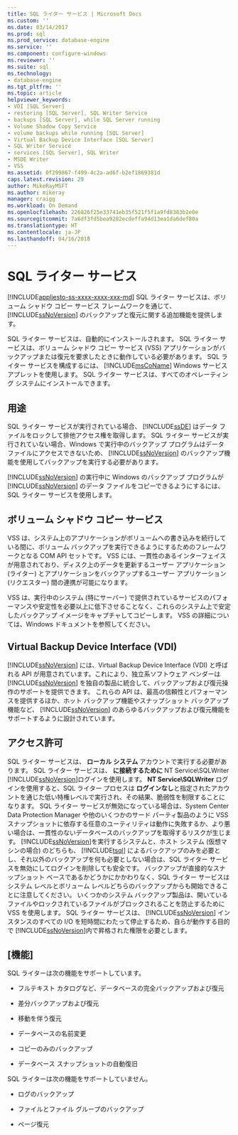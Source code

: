 ```yaml
---
title: SQL ライター サービス | Microsoft Docs
ms.custom: ''
ms.date: 03/14/2017
ms.prod: sql
ms.prod_service: database-engine
ms.service: ''
ms.component: configure-windows
ms.reviewer: ''
ms.suite: sql
ms.technology:
- database-engine
ms.tgt_pltfrm: ''
ms.topic: article
helpviewer_keywords:
- VDI [SQL Server]
- restoring [SQL Server], SQL Writer Service
- backups [SQL Server], while SQL Server running
- Volume Shadow Copy Service
- volume backups while running [SQL Server]
- Virtual Backup Device Interface [SQL Server]
- SQL Writer Service
- services [SQL Server], SQL Writer
- MSDE Writer
- VSS
ms.assetid: 0f299867-f499-4c2a-ad6f-b2ef1869381d
caps.latest.revision: 29
author: MikeRayMSFT
ms.author: mikeray
manager: craigg
ms.workload: On Demand
ms.openlocfilehash: 226826f25e33741eb35f521f5f1a9fd8383b2e0e
ms.sourcegitcommit: 7a6df3fd5bea9282ecdeffa94d13ea1da6def80a
ms.translationtype: HT
ms.contentlocale: ja-JP
ms.lasthandoff: 04/16/2018
---
```

# <a name="sql-writer-service"></a>SQL ライター サービス
[!INCLUDE[appliesto-ss-xxxx-xxxx-xxx-md](../../includes/appliesto-ss-xxxx-xxxx-xxx-md.md)]
  SQL ライター サービスは、ボリューム シャドウ コピー サービス フレームワークを通じて、 [!INCLUDE[ssNoVersion](../../includes/ssnoversion-md.md)] のバックアップと復元に関する追加機能を提供します。  
  
 SQL ライター サービスは、自動的にインストールされます。 SQL ライター サービスは、ボリューム シャドウ コピー サービス (VSS) アプリケーションがバックアップまたは復元を要求したときに動作している必要があります。 SQL ライター サービスを構成するには、 [!INCLUDE[msCoName](../../includes/msconame-md.md)] Windows サービス アプレットを使用します。 SQL ライター サービスは、すべてのオペレーティング システムにインストールできます。  
  
## <a name="purpose"></a>用途  
 SQL ライター サービスが実行されている場合、 [!INCLUDE[ssDE](../../includes/ssde-md.md)] はデータ ファイルをロックして排他アクセス権を取得します。 SQL ライター サービスが実行されていない場合、Windows で実行中のバックアップ プログラムはデータ ファイルにアクセスできないため、 [!INCLUDE[ssNoVersion](../../includes/ssnoversion-md.md)] のバックアップ機能を使用してバックアップを実行する必要があります。  
  
 [!INCLUDE[ssNoVersion](../../includes/ssnoversion-md.md)] の実行中に Windows のバックアップ プログラムが [!INCLUDE[ssNoVersion](../../includes/ssnoversion-md.md)] のデータ ファイルをコピーできるようにするには、SQL ライター サービスを使用します。  
  
## <a name="volume-shadow-copy-service"></a>ボリューム シャドウ コピー サービス  
 VSS は、システム上のアプリケーションがボリュームへの書き込みを続行している間に、ボリューム バックアップを実行できるようにするためのフレームワークとなる COM API セットです。 VSS には、一貫性のあるインターフェイスが用意されており、ディスク上のデータを更新するユーザー アプリケーション (ライター) とアプリケーションをバックアップするユーザー アプリケーション (リクエスター) 間の連携が可能になります。  
  
 VSS は、実行中のシステム (特にサーバー) で提供されているサービスのパフォーマンスや安定性を必要以上に低下させることなく、これらのシステム上で安定したバックアップ イメージをキャプチャしてコピーします。 VSS の詳細については、Windows ドキュメントを参照してください。  
  
## <a name="virtual-backup-device-interface-vdi"></a>Virtual Backup Device Interface (VDI)  
 [!INCLUDE[ssNoVersion](../../includes/ssnoversion-md.md)] には、Virtual Backup Device Interface (VDI) と呼ばれる API が用意されています。これにより、独立系ソフトウェア ベンダーは [!INCLUDE[ssNoVersion](../../includes/ssnoversion-md.md)] を独自の製品に統合して、バックアップおよび復元操作のサポートを提供できます。 これらの API は、最高の信頼性とパフォーマンスを提供するほか、ホット バックアップ機能やスナップショット バックアップ機能など、 [!INCLUDE[ssNoVersion](../../includes/ssnoversion-md.md)] のあらゆるバックアップおよび復元機能をサポートするように設計されています。  
  
## <a name="permissions"></a>アクセス許可  
 SQL ライター サービスは、 **ローカル システム** アカウントで実行する必要があります。 SQL ライター サービスは、 **に接続するために** NT Service\SQLWriter [!INCLUDE[ssNoVersion](../../includes/ssnoversion-md.md)]ログインを使用します。 **NT Service\SQLWriter** ログインを使用すると、SQL ライター プロセスは **ログインなし**と指定されたアカウントを通じた低い特権レベルで実行され、その結果、脆弱性を制限することになります。 SQL ライター サービスが無効になっている場合は、System Center Data Protection Manager や他のいくつかのサード パーティ製品のように VSS スナップショットに依存する任意のユーティリティは動作に失敗するか、より悪い場合は、一貫性のないデータベースのバックアップを取得するリスクが生じます。 [!INCLUDE[ssNoVersion](../../includes/ssnoversion-md.md)]を実行するシステムと、ホスト システム (仮想マシンの場合) のどちらも、 [!INCLUDE[tsql](../../includes/tsql-md.md)] によるバックアップのみを必要とし、それ以外のバックアップを何も必要としない場合は、SQL ライター サービスを無効にしてログインを削除しても安全です。  バックアップが直接的なスナップショット ベースであるかどうかにかかわりなく、SQL ライター サービスはシステム レベルとボリューム レベルどちらのバックアップからも開始できることに注意してください。 いくつかのシステム バックアップ製品は、開いているファイルやロックされているファイルがブロックされることを防止するために VSS を使用します。 SQL ライター サービスは、 [!INCLUDE[ssNoVersion](../../includes/ssnoversion-md.md)] インスタンスのすべての I/O を短時間にわたって停止するため、自らが動作する目的で [!INCLUDE[ssNoVersion](../../includes/ssnoversion-md.md)]内で昇格された権限を必要とします。  
  
## <a name="features"></a>[機能]  
 SQL ライターは次の機能をサポートしています。  
  
-   フルテキスト カタログなど、データベースの完全バックアップおよび復元  
  
-   差分バックアップおよび復元  
  
-   移動を伴う復元  
  
-   データベースの名前変更  
  
-   コピーのみのバックアップ  
  
-   データベース スナップショットの自動復旧  
  
 SQL ライターは次の機能をサポートしていません。  
  
-   ログのバックアップ  
  
-   ファイルとファイル グループのバックアップ  
  
-   ページ復元  
  
  
